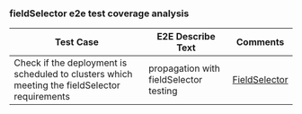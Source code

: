 ### fieldSelector e2e test coverage analysis

| Test Case                                                                                     | E2E Describe Text                      | Comments                                                                                                              |
|-----------------------------------------------------------------------------------------------|----------------------------------------|-----------------------------------------------------------------------------------------------------------------------|
| Check if the deployment is scheduled to clusters which meeting the fieldSelector requirements | propagation with fieldSelector testing | [FieldSelector](https://karmada.io/docs/next/reference/karmada-api/common-parameter/common-parameters/#fieldselector) |
